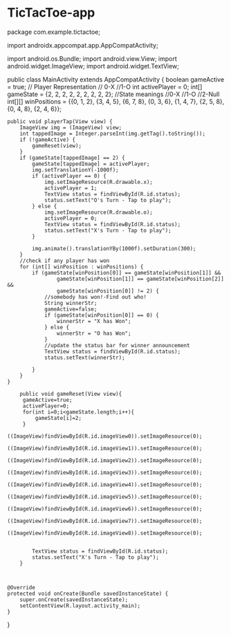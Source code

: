 # TicTacToe-app
package com.example.tictactoe;

import androidx.appcompat.app.AppCompatActivity;

import android.os.Bundle;
import android.view.View;
import android.widget.ImageView;
import android.widget.TextView;

public class MainActivity extends AppCompatActivity {
    boolean gameActive = true;
    // Player Representation
    // 0-X
    //1-O
    int activePlayer = 0;
    int[] gameState = {2, 2, 2, 2, 2, 2, 2, 2, 2};
    //State meanings
    //0-X
    //1-O
    //2-Null
    int[][] winPositions = {{0, 1, 2}, {3, 4, 5}, {6, 7, 8},
            {0, 3, 6}, {1, 4, 7}, {2, 5, 8},
            {0, 4, 8}, {2, 4, 6}};

    public void playerTap(View view) {
        ImageView img = (ImageView) view;
        int tappedImage = Integer.parseInt(img.getTag().toString());
        if (!gameActive) {
            gameReset(view);
        }
        if (gameState[tappedImage] == 2) {
            gameState[tappedImage] = activePlayer;
            img.setTranslationY(-1000f);
            if (activePlayer == 0) {
                img.setImageResource(R.drawable.x);
                activePlayer = 1;
                TextView status = findViewById(R.id.status);
                status.setText("O's Turn - Tap to play");
            } else {
                img.setImageResource(R.drawable.o);
                activePlayer = 0;
                TextView status = findViewById(R.id.status);
                status.setText("X's Turn - Tap to play");
            }

            img.animate().translationYBy(1000f).setDuration(300);
        }
        //check if any player has won
        for (int[] winPosition : winPositions) {
            if (gameState[winPosition[0]] == gameState[winPosition[1]] &&
                    gameState[winPosition[1]] == gameState[winPosition[2]] &&
                    gameState[winPosition[0]] != 2) {
                //somebody has won!-Find out who!
                String winnerStr;
                gameActive=false;
                if (gameState[winPosition[0]] == 0) {
                    winnerStr = "X has Won";
                } else {
                    winnerStr = "O has Won";
                }
                //update the status bar for winner announcement
                TextView status = findViewById(R.id.status);
                status.setText(winnerStr);

            }
        }
    }

        public void gameReset(View view){
         gameActive=true;
         activePlayer=0;
         for(int i=0;i<gameState.length;i++){
             gameState[i]=2;
         }
            ((ImageView)findViewById(R.id.imageView0)).setImageResource(0);
            ((ImageView)findViewById(R.id.imageView1)).setImageResource(0);
            ((ImageView)findViewById(R.id.imageView2)).setImageResource(0);
            ((ImageView)findViewById(R.id.imageView3)).setImageResource(0);
            ((ImageView)findViewById(R.id.imageView4)).setImageResource(0);
            ((ImageView)findViewById(R.id.imageView5)).setImageResource(0);
            ((ImageView)findViewById(R.id.imageView6)).setImageResource(0);
            ((ImageView)findViewById(R.id.imageView7)).setImageResource(0);
            ((ImageView)findViewById(R.id.imageView8)).setImageResource(0);


            TextView status = findViewById(R.id.status);
            status.setText("X's Turn - Tap to play");
        }



    @Override
    protected void onCreate(Bundle savedInstanceState) {
        super.onCreate(savedInstanceState);
        setContentView(R.layout.activity_main);
    }
}
